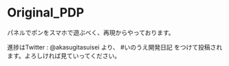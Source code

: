 # Original_PDP

パネルでポンをスマホで遊ぶべく、再現からやっております。

進捗はTwitter : @akasugitasuisei より、 #いのうえ開発日記 をつけて投稿されます。よろしければ見ていってください。